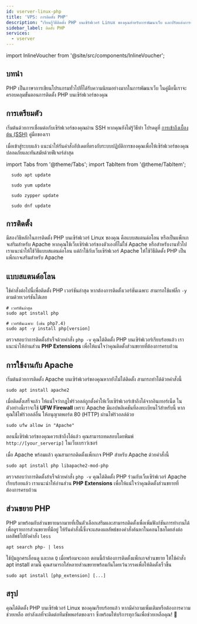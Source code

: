 ```yaml
---
id: vserver-linux-php
title: 'VPS: การติดตั้ง PHP'
description: "เรียนรู้วิธีติดตั้ง PHP บนเซิร์ฟเวอร์ Linux ของคุณสำหรับการพัฒนาเว็บ และปรับแต่งการตั้งค่าสำหรับ Apache หรือใช้งานแบบสแตนด์อโลน → เรียนรู้เพิ่มเติมตอนนี้"
sidebar_label: ติดตั้ง PHP
services:
  - vserver
---
```


import InlineVoucher from '@site/src/components/InlineVoucher';

## บทนำ

PHP เป็นภาษาการเขียนโปรแกรมทั่วไปที่ได้รับความนิยมอย่างมากในการพัฒนาเว็บ ในคู่มือนี้เราจะครอบคลุมขั้นตอนการติดตั้ง PHP บนเซิร์ฟเวอร์ของคุณ

<InlineVoucher />

## การเตรียมตัว

เริ่มต้นด้วยการเชื่อมต่อกับเซิร์ฟเวอร์ของคุณผ่าน SSH หากคุณยังไม่รู้วิธีทำ โปรดดูที่ [การเข้าถึงเบื้องต้น (SSH)](vserver-linux-ssh.md) คู่มือของเรา

เมื่อเข้าสู่ระบบแล้ว แนะนำให้รันคำสั่งอัปเดตที่ตรงกับระบบปฏิบัติการของคุณเพื่อให้เซิร์ฟเวอร์ของคุณปลอดภัยและทันสมัยด้วยฟีเจอร์ล่าสุด

import Tabs from '@theme/Tabs';
import TabItem from '@theme/TabItem';

<Tabs>
<TabItem value="ubuntu-debian" label="Ubuntu & Debian" default>

```
  sudo apt update
```

</TabItem>
<TabItem value="centos" label="CentOS">

```
  sudo yum update
```

</TabItem>
<TabItem value="opensuse" label="OpenSUSE">

```
  sudo zypper update
```

</TabItem>
<TabItem value="fedora" label="Fedora">

```
  sudo dnf update
```

</TabItem>
</Tabs>

## การติดตั้ง

มีสองวิธีหลักในการติดตั้ง PHP บนเซิร์ฟเวอร์ Linux ของคุณ คือแบบสแตนด์อโลน หรือเป็นแพ็กเกจเสริมสำหรับ Apache หากคุณใช้เว็บเซิร์ฟเวอร์ของตัวเองที่ไม่ใช่ Apache หรือสำหรับงานทั่วไป เราแนะนำให้ใช้วิธีแบบสแตนด์อโลน แต่ถ้าใช้กับเว็บเซิร์ฟเวอร์ Apache ให้ใช้วิธีติดตั้ง PHP เป็นแพ็กเกจเสริมสำหรับ Apache

## แบบสแตนด์อโลน

ใช้คำสั่งต่อไปนี้เพื่อติดตั้ง PHP เวอร์ชันล่าสุด หากต้องการติดตั้งเวอร์ชันเฉพาะ สามารถใช้แฟล็ก `-y` ตามด้วยเวอร์ชันได้เลย
```
# เวอร์ชันล่าสุด
sudo apt install php

# เวอร์ชันเฉพาะ (เช่น php7.4)
sudo apt -y install php[version]
```

ตรวจสอบว่าการติดตั้งสำเร็จด้วยคำสั่ง `php -v` คุณได้ติดตั้ง PHP บนเซิร์ฟเวอร์เรียบร้อยแล้ว เราแนะนำให้อ่านส่วน **PHP Extensions** เพื่อให้แน่ใจว่าคุณติดตั้งส่วนขยายที่ต้องการครบถ้วน

## การใช้งานกับ Apache

เริ่มต้นด้วยการติดตั้ง Apache บนเซิร์ฟเวอร์ของคุณหากยังไม่ได้ติดตั้ง สามารถทำได้ด้วยคำสั่งนี้
```
sudo apt install apache2
```

เมื่อติดตั้งเสร็จแล้ว ให้แน่ใจว่ากฎไฟร์วอลล์ถูกตั้งค่าให้เว็บเซิร์ฟเวอร์เข้าถึงได้จากอินเทอร์เน็ต ในตัวอย่างนี้เราจะใช้ **UFW Firewall** เพราะ Apache มีแอปพลิเคชันที่ลงทะเบียนไว้สำหรับนี้ หากคุณใช้ไฟร์วอลล์อื่น ให้อนุญาตพอร์ต 80 (HTTP) ผ่านไฟร์วอลล์ด้วย
```
sudo ufw allow in "Apache"
```

ตอนนี้เซิร์ฟเวอร์ของคุณควรเข้าถึงได้แล้ว คุณสามารถทดสอบโดยพิมพ์ `http://[your_serverip]` ในเว็บเบราว์เซอร์

เมื่อ Apache พร้อมแล้ว คุณสามารถติดตั้งแพ็กเกจ PHP สำหรับ Apache ด้วยคำสั่งนี้
```
sudo apt install php libapache2-mod-php
```

ตรวจสอบว่าการติดตั้งสำเร็จด้วยคำสั่ง `php -v` คุณได้ติดตั้ง PHP ร่วมกับเว็บเซิร์ฟเวอร์ Apache เรียบร้อยแล้ว เราแนะนำให้อ่านส่วน **PHP Extensions** เพื่อให้แน่ใจว่าคุณติดตั้งส่วนขยายที่ต้องการครบถ้วน

## ส่วนขยาย PHP

PHP มาพร้อมกับส่วนขยายมากมายที่เป็นตัวเลือกเสริมและสามารถติดตั้งเพื่อเพิ่มฟังก์ชันการทำงานได้ เพื่อดูรายการส่วนขยายที่มีอยู่ ให้รันคำสั่งนี้ซึ่งจะแสดงผลลัพธ์ของคำสั่งค้นหาในคอนโซลโดยส่งต่อผลลัพธ์ไปยังคำสั่ง `less`

```
apt search php- | less
```

ใช้ปุ่มลูกศรเลื่อนดู และกด `Q` เมื่อพร้อมจะออก ตอนนี้ถ้าต้องการติดตั้งแพ็กเกจส่วนขยาย ให้ใช้คำสั่ง apt install ตามนี้ คุณสามารถใส่หลายส่วนขยายพร้อมกันโดยเว้นวรรคเพื่อให้ติดตั้งเร็วขึ้น

```
sudo apt install [php_extension] [...]
```

## สรุป

คุณได้ติดตั้ง PHP บนเซิร์ฟเวอร์ Linux ของคุณเรียบร้อยแล้ว หากมีคำถามเพิ่มเติมหรือต้องการความช่วยเหลือ อย่าลังเลที่จะติดต่อทีมซัพพอร์ตของเรา ซึ่งพร้อมให้บริการทุกวันเพื่อช่วยเหลือคุณ! 🙂

<InlineVoucher />